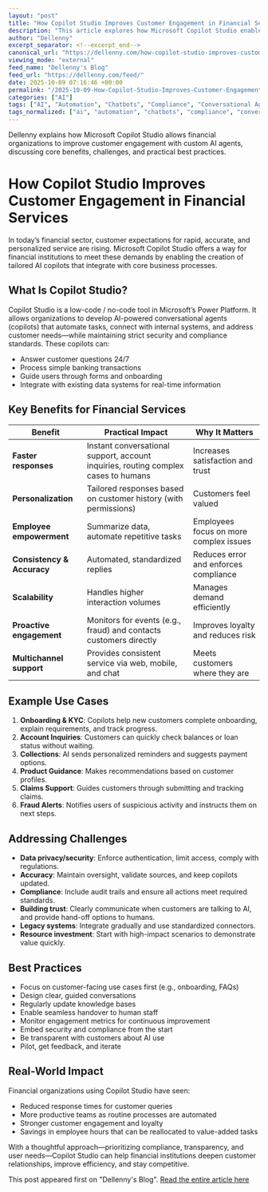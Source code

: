 ```yaml
---
layout: "post"
title: "How Copilot Studio Improves Customer Engagement in Financial Services"
description: "This article explores how Microsoft Copilot Studio enables financial institutions to build custom AI copilots for improved customer engagement. It covers key benefits like faster responses, personalization, scalability, and compliance considerations, alongside practical use cases and best practices for successful implementation in the financial services sector."
author: "Dellenny"
excerpt_separator: <!--excerpt_end-->
canonical_url: "https://dellenny.com/how-copilot-studio-improves-customer-engagement-in-financial-services/"
viewing_mode: "external"
feed_name: "Dellenny's Blog"
feed_url: "https://dellenny.com/feed/"
date: 2025-10-09 07:16:46 +00:00
permalink: "/2025-10-09-How-Copilot-Studio-Improves-Customer-Engagement-in-Financial-Services.html"
categories: ["AI"]
tags: ["AI", "Automation", "Chatbots", "Compliance", "Conversational Agents", "Copilot", "Copilot Studio", "Customer Engagement", "Data Privacy", "Financial Services", "KYC", "Low Code", "Microsoft", "No Code", "Personalization", "Posts", "Power Platform"]
tags_normalized: ["ai", "automation", "chatbots", "compliance", "conversational agents", "copilot", "copilot studio", "customer engagement", "data privacy", "financial services", "kyc", "low code", "microsoft", "no code", "personalization", "posts", "power platform"]
---
```


Dellenny explains how Microsoft Copilot Studio allows financial organizations to improve customer engagement with custom AI agents, discussing core benefits, challenges, and practical best practices.<!--excerpt_end-->

# How Copilot Studio Improves Customer Engagement in Financial Services

In today’s financial sector, customer expectations for rapid, accurate, and personalized service are rising. Microsoft Copilot Studio offers a way for financial institutions to meet these demands by enabling the creation of tailored AI copilots that integrate with core business processes.

## What Is Copilot Studio?

Copilot Studio is a low-code / no-code tool in Microsoft’s Power Platform. It allows organizations to develop AI-powered conversational agents (copilots) that automate tasks, connect with internal systems, and address customer needs—while maintaining strict security and compliance standards. These copilots can:

- Answer customer questions 24/7
- Process simple banking transactions
- Guide users through forms and onboarding
- Integrate with existing data systems for real-time information

## Key Benefits for Financial Services

| Benefit | Practical Impact | Why It Matters |
| ------- | --------------- | --------------- |
| **Faster responses** | Instant conversational support, account inquiries, routing complex cases to humans | Increases satisfaction and trust |
| **Personalization** | Tailored responses based on customer history (with permissions) | Customers feel valued |
| **Employee empowerment** | Summarize data, automate repetitive tasks | Employees focus on more complex issues |
| **Consistency & Accuracy** | Automated, standardized replies | Reduces error and enforces compliance |
| **Scalability** | Handles higher interaction volumes | Manages demand efficiently |
| **Proactive engagement** | Monitors for events (e.g., fraud) and contacts customers directly | Improves loyalty and reduces risk |
| **Multichannel support** | Provides consistent service via web, mobile, and chat | Meets customers where they are |

## Example Use Cases

1. **Onboarding & KYC**: Copilots help new customers complete onboarding, explain requirements, and track progress.
2. **Account Inquiries**: Customers can quickly check balances or loan status without waiting.
3. **Collections**: AI sends personalized reminders and suggests payment options.
4. **Product Guidance**: Makes recommendations based on customer profiles.
5. **Claims Support**: Guides customers through submitting and tracking claims.
6. **Fraud Alerts**: Notifies users of suspicious activity and instructs them on next steps.

## Addressing Challenges

- **Data privacy/security**: Enforce authentication, limit access, comply with regulations.
- **Accuracy**: Maintain oversight, validate sources, and keep copilots updated.
- **Compliance**: Include audit trails and ensure all actions meet required standards.
- **Building trust**: Clearly communicate when customers are talking to AI, and provide hand-off options to humans.
- **Legacy systems**: Integrate gradually and use standardized connectors.
- **Resource investment**: Start with high-impact scenarios to demonstrate value quickly.

## Best Practices

- Focus on customer-facing use cases first (e.g., onboarding, FAQs)
- Design clear, guided conversations
- Regularly update knowledge bases
- Enable seamless handover to human staff
- Monitor engagement metrics for continuous improvement
- Embed security and compliance from the start
- Be transparent with customers about AI use
- Pilot, get feedback, and iterate

## Real-World Impact

Financial organizations using Copilot Studio have seen:

- Reduced response times for customer queries
- More productive teams as routine processes are automated
- Stronger customer engagement and loyalty
- Savings in employee hours that can be reallocated to value-added tasks

With a thoughtful approach—prioritizing compliance, transparency, and user needs—Copilot Studio can help financial institutions deepen customer relationships, improve efficiency, and stay competitive.

This post appeared first on "Dellenny's Blog". [Read the entire article here](https://dellenny.com/how-copilot-studio-improves-customer-engagement-in-financial-services/)
